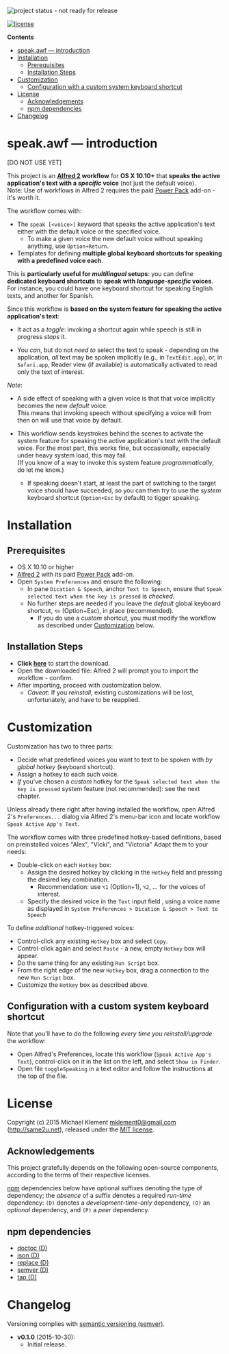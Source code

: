 <!-- Remove, once published/released. -->
![project status - not ready for release](https://img.shields.io/badge/status-not_ready_for_release-red.svg)

[![license](https://img.shields.io/badge/license-MIT-blue.svg)](https://github.com/mklement0/speak.awf/blob/master/LICENSE.md)

<!-- START doctoc generated TOC please keep comment here to allow auto update -->
<!-- DON'T EDIT THIS SECTION, INSTEAD RE-RUN doctoc TO UPDATE -->

**Contents**

- [speak.awf &mdash; introduction](#speakawf-&mdash-introduction)
- [Installation](#installation)
  - [Prerequisites](#prerequisites)
  - [Installation Steps](#installation-steps)
- [Customization](#customization)
  - [Configuration with a custom system keyboard shortcut](#configuration-with-a-custom-system-keyboard-shortcut)
- [License](#license)
  - [Acknowledgements](#acknowledgements)
  - [npm dependencies](#npm-dependencies)
- [Changelog](#changelog)

<!-- END doctoc generated TOC please keep comment here to allow auto update -->

# speak.awf &mdash; introduction

[DO NOT USE YET]

This project is an **[Alfred 2](http://alfredapp.com) workflow** for **OS X 10.10+** that **speaks the active application's text with a _specific_ voice** (not just the default voice).  
Note: Use of workflows in Alfred 2 requires the paid [Power Pack](https://www.alfredapp.com/powerpack/) add-on - it's worth it.

The workflow comes with:

* The `speak [<voice>]` keyword that speaks the active application's text either with the default voice or the specified voice.
  * To make a given voice the new default voice without speaking anything, use `Option+Return`.
* Templates for defining **multiple global keyboard shortcuts for speaking with a predefined voice each**.

This is **particularly useful for _multilingual_ setups**: you can define 
**dedicated keyboard shortcuts** to **speak with _language-specific_ voices**.  
For instance, you could have one keyboard shortcut for speaking English texts, and
another for Spanish.

Since this workflow is **based on the system feature for speaking the active 
application's text**:

* It act as a _toggle_: invoking a shortcut again while speech
is still in progress _stops_ it.

* You _can_, but do not _need to_ select the text to speak - depending on the application,
_all_ text may be spoken implicitly (e.g., in `TextEdit.app`), or, in `Safari.app`,
Reader view (if available) is automatically activated to read only the text
of interest.

_Note_:

* A side effect of speaking with a given voice is that that voice implicitly
becomes the new _default_ voice.  
This means that invoking speech without specifying a voice will from then on
will use that voice by default.

* This workflow sends keystrokes behind the scenes to activate the system 
feature for speaking the active application's text with the default voice.
For the most part, this works fine, but occasionally, especially under heavy system load, this may fail.  
(If you know of a way to invoke this system feature _programmatically_, do let me know.)
  * If speaking doesn't start, at least the part of switching to the target voice
    should have succeeded, so you can then try to use the _system_ keyboard 
    shortcut (`Option+Esc` by default) to tigger speaking.

# Installation

## Prerequisites

 * OS X 10.10 or higher
 * [Alfred 2](http://alfredapp.com) with its paid [Power Pack](https://www.alfredapp.com/powerpack/) add-on.
 * Open `System Preferences` and ensure the following:
    * In pane `Dication & Speech`, anchor `Text to Speech`, ensure that `Speak selected text when the key is pressed` is _checked_.
    * No further steps are needed if you leave the _default_ global keyboard shortcut, `⌥⎋` (Option+Esc), in place (recommended).
       * If you do use a _custom_ shortcut, you must modify the workflow as described under [Customization](#customization) below.

## Installation Steps

* **Click [here](https://github.com/mklement0/speak.awf/blob/stable/archive/speak.awf.alfredworkflow?raw=true)** to start the download.
* Open the downloaded file: Alfred 2 will prompt you to import the workflow - confirm.
* After importing, proceed with customization below.
  * _Caveat_: If you _reinstall_, existing customizations will be lost, unfortunately, and have to be reapplied.

# Customization

Customization has two to three parts:

* Decide what predefined voices you want to text to be spoken with _by global hotkey_ (keyboard shortcut).
* Assign a hotkey to each such voice.
* _If_ you've chosen a _custom_ hotkey for the `Speak selected text when the key is pressed` system feature (not recommended): see the next chapter.

Unless already there right after having installed the workflow, open Alfred 2's `Preferences...` dialog 
via Alfred 2's menu-bar icon and locate workflow `Speak Active App's Text`.

The workflow comes with three predefined hotkey-based definitions, based on 
preinstalled voices "Alex", "Vicki", and "Victoria"
Adapt them to your needs:

* Double-click on each `Hotkey` box:
   * Assign the desired hotkey by clicking in the `Hotkey` field and pressing the desired key combination.
     * Recommendation: use `⌥1` (Option+1), `⌥2`, ... for the voices of interest.
   * Specify the desired voice in the `Text` input field , using a voice name as displayed in `System Preferences > Dication & Speech > Text to Speech`

To define _additional_ hotkey-triggered voices:

* Control-click any existing `Hotkey` box and select `Copy`.
* Control-click again and select `Paste` - a new, empty `Hotkey` box will appear.
* Do the same thing for any existing `Run Script` box.
* From the right edge of the new `Hotkey` box, drag a connection to the new `Run Script` box.
* Customize the `Hotkey` box as described above.

## Configuration with a custom system keyboard shortcut

Note that you'll have to do the following _every time you reinstall/upgrade_ the workflow:

* Open Alfred's Preferences, locate this workflow (`Speak Active App's Text`), control-click on it in the list on the left, and select `Show in Finder`.
* Open file `toggleSpeaking` in a text editor and follow the instructions at the top of the file.


<!-- DO NOT EDIT THE NEXT CHAPTER and RETAIN THIS COMMENT: The next chapter is updated by `make update-readme/release` with the contents of 'LICENSE.md'. ALSO, LEAVE AT LEAST 1 BLANK LINE AFTER THIS COMMENT. -->

# License

Copyright (c) 2015 Michael Klement <mklement0@gmail.com> (http://same2u.net), released under the [MIT license](https://spdx.org/licenses/MIT#licenseText).

## Acknowledgements

This project gratefully depends on the following open-source components, according to the terms of their respective licenses.

[npm](https://www.npmjs.com/) dependencies below have optional suffixes denoting the type of dependency; the *absence* of a suffix denotes a required *run-time* dependency: `(D)` denotes a *development-time-only* dependency, `(O)` an *optional* dependency, and `(P)` a *peer* dependency.

<!-- DO NOT EDIT THE NEXT CHAPTER and RETAIN THIS COMMENT: The next chapter is updated by `make update-readme/release` with the dependencies from 'package.json'. ALSO, LEAVE AT LEAST 1 BLANK LINE AFTER THIS COMMENT. -->

## npm dependencies

* [doctoc (D)](https://github.com/thlorenz/doctoc)
* [json (D)](https://github.com/trentm/json)
* [replace (D)](https://github.com/harthur/replace)
* [semver (D)](https://github.com/npm/node-semver#readme)
* [tap (D)](https://github.com/isaacs/node-tap)

<!-- DO NOT EDIT THE NEXT CHAPTER and RETAIN THIS COMMENT: The next chapter is updated by `make update-readme/release` with the contents of 'CHANGELOG.md'. ALSO, LEAVE AT LEAST 1 BLANK LINE AFTER THIS COMMENT. -->

# Changelog

Versioning complies with [semantic versioning (semver)](http://semver.org/).

<!-- NOTE: An entry template for a new version is automatically added each time `make version` is called. Fill in changes afterwards. -->

* **v0.1.0** (2015-10-30):
  * Initial release.
